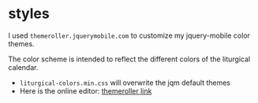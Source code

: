 # styles

I used ```themeroller.jquerymobile.com``` to customize my jquery-mobile color themes.

The color scheme is intended to reflect the different colors of the liturgical calendar.
* ```liturgical-colors.min.css``` will overwrite the jqm default themes
* Here is the online editor: [themeroller link](https://themeroller.jquerymobile.com:443/?ver=1.4.5&style_id=20181026-7)

